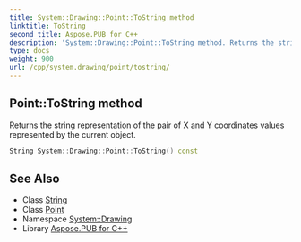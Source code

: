```yaml
---
title: System::Drawing::Point::ToString method
linktitle: ToString
second_title: Aspose.PUB for C++
description: 'System::Drawing::Point::ToString method. Returns the string representation of the pair of X and Y coordinates values represented by the current object in C++.'
type: docs
weight: 900
url: /cpp/system.drawing/point/tostring/
---
```

## Point::ToString method


Returns the string representation of the pair of X and Y coordinates values represented by the current object.

```cpp
String System::Drawing::Point::ToString() const
```

## See Also

* Class [String](../../../system/string/)
* Class [Point](../)
* Namespace [System::Drawing](../../)
* Library [Aspose.PUB for C++](../../../)
